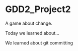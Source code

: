# GDD2_Project2

A game about change.


Today we learned about... 

We learned about git committing
